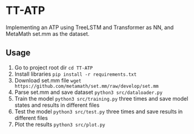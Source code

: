 # TT-ATP

Implementing an ATP using TreeLSTM and Transformer as NN, and MetaMath set.mm as the dataset.

## Usage

1. Go to project root dir `cd TT-ATP`
2. Install libraries `pip install -r requirements.txt`
3. Download set.mm file `wget https://github.com/metamath/set.mm/raw/develop/set.mm`
4. Parse set.mm and save dataset `python3 src/dataloader.py`
5. Train the model `python3 src/training.py` three times and save model states and results in different files
6. Test the model `python3 src/test.py` three times and save results in different files
7. Plot the results `python3 src/plot.py`
